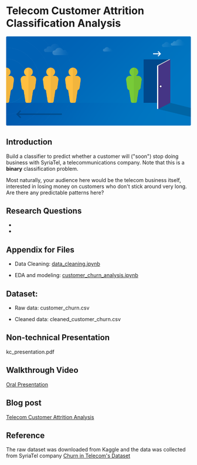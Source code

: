 
# Telecom Customer Attrition Classification Analysis
![](churn.png)

## Introduction

Build a classifier to predict whether a customer will ("soon") stop doing business with SyriaTel, a telecommunications company. Note that this is a **binary** classification problem.

Most naturally, your audience here would be the telecom business itself, interested in losing money on customers who don't stick around very long. Are there any predictable patterns here?


## Research Questions

- 
-

## Appendix for Files
- Data Cleaning: <a href="">data_cleaning.ipynb</a>

- EDA and modeling: <a href="">customer_churn_analysis.ipynb</a>

## Dataset:
- Raw data: customer_churn.csv

- Cleaned data: cleaned_customer_churn.csv

## Non-technical Presentation

kc_presentation.pdf

## Walkthrough Video

<a href="">Oral Presentation</a>

## Blog post

<a href="">Telecom Customer Attrition Analysis</a>

## Reference 
The raw dataset was downloaded from Kaggle and the data was collected from SyriaTel company 
<a href="https://www.kaggle.com/becksddf/churn-in-telecoms-dataset">Churn in Telecom's Dataset</a>

